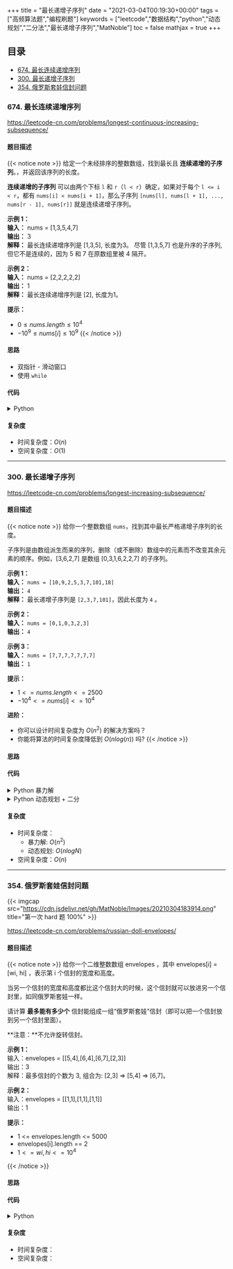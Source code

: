 +++
title = "最长递增子序列"
date = "2021-03-04T00:19:30+00:00"
tags = ["高频算法题","编程刷题"]
keywords = ["leetcode","数据结构","python","动态规划","二分法","最长递增子序列","MatNoble"]
toc = false
mathjax = true
+++

## 目录

- [674. 最长连续递增序列](./#674-最长连续递增序列)
- [300. 最长递增子序列](./#300-最长递增子序列)
- [354. 俄罗斯套娃信封问题](./#354-俄罗斯套娃信封问题)

### 674. 最长连续递增序列
https://leetcode-cn.com/problems/longest-continuous-increasing-subsequence/
#### 题目描述
{{< notice note >}}
给定一个未经排序的整数数组，找到最长且 **连续递增的子序列**。，并返回该序列的长度。

**连续递增的子序列** 可以由两个下标 `l` 和 `r`（`l < r`）确定，如果对于每个 `l <= i < r`，都有 `nums[i] < nums[i + 1]`，那么子序列 `[nums[l], nums[l + 1], ..., nums[r - 1], nums[r]]` 就是连续递增子序列。

**示例 1：**  
**输入：** nums = [1,3,5,4,7]  
**输出：** 3  
**解释：** 最长连续递增序列是 [1,3,5], 长度为3。
尽管 [1,3,5,7] 也是升序的子序列, 但它不是连续的，因为 5 和 7 在原数组里被 4 隔开。 

**示例 2：**  
**输入：** nums = [2,2,2,2,2]  
**输出：** 1  
**解释：** 最长连续递增序列是 [2], 长度为1。

**提示：**  
- $0 \leq nums.length \leq 10^4$
- $-10^9 \leq nums[i] \leq 10^9$
{{< /notice >}}
#### 思路
- 双指针 - 滑动窗口
- 使用 `while`

#### 代码
<details>
 <summary> Python </summary>

```python
class Solution:
    def findLengthOfLCIS(self, nums: List[int]) -> int:
        # 滑动窗口
        n = len(nums)
        if n <= 1: return n
        l, r, res = 0, 1, 1
        while r < n:
            while r < n and nums[r-1] < nums[r]: r += 1  
            res = max(res, r-l)
            l, r = r, r+1
        return res
```
</details>

#### 复杂度
- 时间复杂度：$O(n)$
- 空间复杂度：$O(1)$

<hr />

### 300. 最长递增子序列
https://leetcode-cn.com/problems/longest-increasing-subsequence/

#### 题目描述
{{< notice note >}}
给你一个整数数组 `nums`，找到其中最长严格递增子序列的长度。

子序列是由数组派生而来的序列，删除（或不删除）数组中的元素而不改变其余元素的顺序。例如，[3,6,2,7] 是数组 [0,3,1,6,2,2,7] 的子序列。

**示例 1：**  
**输入：** `nums = [10,9,2,5,3,7,101,18]`  
**输出：** `4`  
**解释：** 最长递增子序列是 `[2,3,7,101]`，因此长度为 `4` 。

**示例 2：**  
**输入：** `nums = [0,1,0,3,2,3]`  
**输出：** `4`

**示例 3：**  
**输入：** `nums = [7,7,7,7,7,7,7]`  
**输出：** `1`

**提示：**  
- $1 <= nums.length <= 2500$
- $-10^4 <= nums[i] <= 10^4$
 

**进阶：**  
- 你可以设计时间复杂度为 $O(n^2)$ 的解决方案吗？
- 你能将算法的时间复杂度降低到 $O(n log(n))$ 吗?
{{< /notice >}}
#### 思路
#### 代码
<details>
 <summary> Python 暴力解</summary>

```python
class Solution:
    def lengthOfLIS(self, nums: List[int]) -> int:
        动态规划 -- 暴力解
        n = len(nums)
        dp = [1]*n
        for i in range(n):
            for j in range(i):
                if nums[i] > nums[j]:
                    dp[i] = max(dp[i], dp[j]+1)
        return max(dp)
```
</details>

<details>
 <summary> Python 动态规划 + 二分 </summary>

```python
class Solution:
    def lengthOfLIS(self, nums: List[int]) -> int:
        # 动态规划 + 二分
        # 二分： 寻找最左满足条件的索引
        def binary_search(nums, target):
            i, j = 0, len(nums)-1
            while i < j:
                mid = i + (j-i)//2
                if nums[mid] < target:
                    i = mid+1
                else:
                    j = mid
            return i
        # 遍历数组，生成最长单调数组 dp
        n, dp = len(nums), []
        for num in nums:
            if not dp or dp[-1] < num:
                dp.append(num)
                continue
            idx = binary_search(dp, num)
            dp[idx] = num
        return len(dp)
```
</details>

#### 复杂度
- 时间复杂度：
  - 暴力解: $O(n^2)$
  - 动态规划: $O(nlogN)$
- 空间复杂度：$O(n)$

<hr />

### 354. 俄罗斯套娃信封问题

{{< imgcap src="https://cdn.jsdelivr.net/gh/MatNoble/Images/20210304183914.png" title="第一次 hard 题 100%" >}}

https://leetcode-cn.com/problems/russian-doll-envelopes/

#### 题目描述
{{< notice note >}}
给你一个二维整数数组 envelopes ，其中 envelopes[i] = [wi, hi] ，表示第 i 个信封的宽度和高度。

当另一个信封的宽度和高度都比这个信封大的时候，这个信封就可以放进另一个信封里，如同俄罗斯套娃一样。

请计算 **最多能有多少个** 信封能组成一组“俄罗斯套娃”信封（即可以把一个信封放到另一个信封里面）。

**注意：**不允许旋转信封。

**示例 1：**  
输入：envelopes = [[5,4],[6,4],[6,7],[2,3]]  
输出：3  
解释：最多信封的个数为 3, 组合为: [2,3] => [5,4] => [6,7]。

**示例 2：**  
输入：envelopes = [[1,1],[1,1],[1,1]]  
输出：1
 

**提示：**  
- 1 <= envelopes.length <= 5000
- envelopes[i].length == 2
- $1 <= wi, hi <= 10^4$

{{< /notice >}}
#### 思路
#### 代码
<details>
 <summary> Python </summary>

```python
class Solution:
    def maxEnvelopes(self, envelopes: List[List[int]]) -> int:
        def binary_search(nums, target):
            l, r = 0, len(nums)-1
            while l < r:
                mid = l + (r-l)//2
                if nums[mid] < target:
                    l = mid + 1
                else:
                    r = mid
            return l
        
        def lis(nums):
            d = []
            for num in nums:
                if not d or d[-1] < num:
                    d.append(num)
                    continue
                idx = binary_search(d, num)
                d[idx] = num
            return len(d)

        envelopes.sort(key=lambda x:(x[0],-x[1]))
        return lis([h for _, h in envelopes])
```
</details>

#### 复杂度
- 时间复杂度：
- 空间复杂度：

<!--
#### 题目描述
{{< notice note >}}

{{< /notice >}}
#### 思路
#### 代码
<details>
 <summary> Python </summary>

```python

```
</details>

#### 复杂度
- 时间复杂度：
- 空间复杂度：
-->